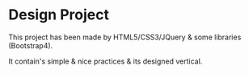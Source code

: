 # Design Project

This project has been made by HTML5/CSS3/JQuery & some libraries (Bootstrap4).

It contain's simple & nice practices & its designed vertical.
